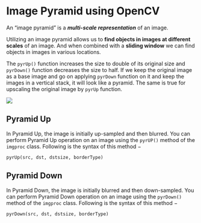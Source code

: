 
# Image Pyramid using OpenCV

An “image pyramid” is a  **_multi-scale representation_**  of an image.

Utilizing an image pyramid allows us to  **find objects in images at different scales**  of an image. And when combined with a  **sliding window**  we can find objects in images in various locations.

The `pyrUp()` function increases the size to double of its original size and `pyrDown()` function decreases the size to half. If we keep the original image as a base image and go on applying `pyrDown` function on it and keep the images in a vertical stack, it will look like a pyramid. The same is true for upscaling the original image by `pyrUp` function.

![](https://pyimagesearch.com/wp-content/uploads/2015/03/pyramid_example.png)

## Pyramid Up

In Pyramid Up, the image is initially up-sampled and then blurred. You can perform Pyramid Up operation on an image using the  `pyrUP()`  method of the  `imgproc`  class. Following is the syntax of this method −

```
pyrUp(src, dst, dstsize, borderType)
```

## Pyramid Down

In Pyramid Down, the image is initially blurred and then down-sampled. You can perform Pyramid Down operation on an image using the  `pyrDown()`  method of the  `imgproc`  class. Following is the syntax of this method −

```
pyrDown(src, dst, dstsize, borderType)
```

